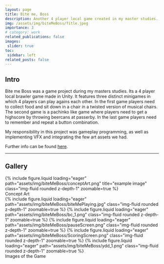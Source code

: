 ```yaml
---
layout: page
title: Bite me, Boss
description: Another 4 player local game created in my master studies.
img: /assets/img/biteMeBoss/Title.jpeg
importance: 3
# category: work
related_publications: false
images:
 slider: true
toc:
 sidebar: left
related_posts: false
---
```


## Intro

Bite me Boss was a game project during my masters studies. Its a 4 player local brawler game made in Unity. It features three distinct minigames in which 4 players can play agains each other. In the first game players need to collect food and sit down in a chair in a twisted version of musical chairs. The second game is a pachinko like game where players need to get a highscore by throwing beercans at passerby. In the last game players need to remember and repeat a button combination.

My responsibility in this project was gameplay programming, as well as implementing VFX and integrating the few art assets we had. 

Further info can be found <a href="https://portfolio.fh-salzburg.ac.at/projects/2024-bite-me-boss">here</a>.

---

## Gallery

<div class="row">
    <div class="col-sm mt-3 mt-md-0">
        {% include figure.liquid loading="eager" path="assets/img/biteMeBoss/conceptArt.png" title="example image" class="img-fluid rounded z-depth-1" zoomable=true %}
    </div>
</div>
<div class="caption">
    Concept Art
</div>

<swiper-container keyboard="true" navigation="true" pagination="true" pagination-clickable="true" pagination-dynamic-bullets="true" rewind="true">
  <swiper-slide>{% include figure.liquid loading="eager" path="assets/img/biteMeBoss/biteMePlaying.jpg" class="img-fluid rounded z-depth-1" zoomable=true %}</swiper-slide>
  <swiper-slide>{% include figure.liquid loading="eager" path="assets/img/biteMeBoss/bc_1.png" class="img-fluid rounded z-depth-1" zoomable=true %}</swiper-slide>
  <swiper-slide>{% include figure.liquid loading="eager" path="assets/img/biteMeBoss/pauseScreen.png" class="img-fluid rounded z-depth-1" zoomable=true %}</swiper-slide>
  <swiper-slide>{% include figure.liquid loading="eager" path="assets/img/biteMeBoss/ScoringScreen.png" class="img-fluid rounded z-depth-1" zoomable=true %}</swiper-slide>
  <swiper-slide>{% include figure.liquid loading="eager" path="assets/img/biteMeBoss/ydd_1.png" class="img-fluid rounded z-depth-1" zoomable=true %}</swiper-slide>
</swiper-container>
<div class="caption">
    Images of the Game
</div>
